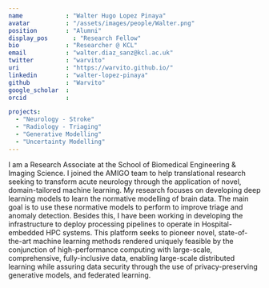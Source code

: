 ```yaml
---
name            : "Walter Hugo Lopez Pinaya"
avatar          : "/assets/images/people/Walter.png"
position        : "Alumni"
display_pos		  : "Research Fellow"
bio             : "Researcher @ KCL"
email           : "walter.diaz_sanz@kcl.ac.uk"
twitter         : "warvito"
uri             : "https://warvito.github.io/"
linkedin        : "walter-lopez-pinaya"
github          : "Warvito"
google_scholar  :
orcid           :

projects:
  - "Neurology - Stroke"
  - "Radiology - Triaging"
  - "Generative Modelling"
  - "Uncertainty Modelling"
---
```

I am a Research Associate at the School of Biomedical Engineering & Imaging Science. I joined the AMIGO team to help translational research seeking to transform acute neurology through the application of novel, domain-tailored machine learning. My research focuses on developing deep learning models to learn the normative modelling of brain data. The main goal is to use these normative models to perform to improve triage and anomaly detection. Besides this, I have been working in developing the infrastructure to deploy processing pipelines to operate in Hospital-embedded HPC systems. This platform seeks to pioneer novel, state-of-the-art machine learning methods rendered uniquely feasible by the conjunction of high-performance computing with large-scale, comprehensive, fully-inclusive data, enabling large-scale distributed learning while assuring data security through the use of privacy-preserving generative models, and federated learning.
